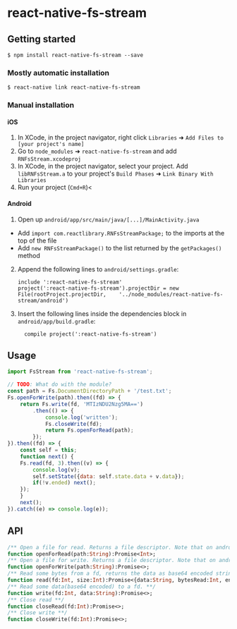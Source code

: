
# react-native-fs-stream

## Getting started

`$ npm install react-native-fs-stream --save`

### Mostly automatic installation

`$ react-native link react-native-fs-stream`

### Manual installation


#### iOS

1. In XCode, in the project navigator, right click `Libraries` ➜ `Add Files to [your project's name]`
2. Go to `node_modules` ➜ `react-native-fs-stream` and add `RNFsStream.xcodeproj`
3. In XCode, in the project navigator, select your project. Add `libRNFsStream.a` to your project's `Build Phases` ➜ `Link Binary With Libraries`
4. Run your project (`Cmd+R`)<

#### Android

1. Open up `android/app/src/main/java/[...]/MainActivity.java`
  - Add `import com.reactlibrary.RNFsStreamPackage;` to the imports at the top of the file
  - Add `new RNFsStreamPackage()` to the list returned by the `getPackages()` method
2. Append the following lines to `android/settings.gradle`:
  	```
  	include ':react-native-fs-stream'
  	project(':react-native-fs-stream').projectDir = new File(rootProject.projectDir, 	'../node_modules/react-native-fs-stream/android')
  	```
3. Insert the following lines inside the dependencies block in `android/app/build.gradle`:
  	```
      compile project(':react-native-fs-stream')
  	```

## Usage
```javascript
import FsStream from 'react-native-fs-stream';

// TODO: What do with the module?
const path = Fs.DocumentDirectoryPath + '/test.txt';
Fs.openForWrite(path).then((fd) => {
	return Fs.write(fd, 'MTIzNDU2Nzg5MA==')
		.then(() => {
			console.log('written');
			Fs.closeWrite(fd);
			return Fs.openForRead(path);
		});
}).then((fd) => {
	const self = this;
	function next() {
	Fs.read(fd, 3).then((v) => {
		console.log(v);
		self.setState({data: self.state.data + v.data});
		if(!v.ended) next();
	});
	}
	next();
}).catch((e) => console.log(e));
```


## API

```haxe
/** Open a file for read. Returns a file descriptor. Note that on android it is a psuedo-fd **/
function openForRead(path:String):Promise<Int>;
/** Open a file for write. Returns a file descriptor. Note that on android it is a psuedo-fd **/
function openForWrite(path:String):Promise<>;
/** Read some bytes from a fd, returns the data as base64 encoded string **/
function read(fd:Int, size:Int):Promise<{data:String, bytesRead:Int, ended:Bool}>;
/** Read some data(base64 encoded) to a fd. **/
function write(fd:Int, data:String):Promise<>;
/** Close read **/
function closeRead(fd:Int):Promise<>;
/** Close write **/
function closeWrite(fd:Int):Promise<>;
```
  